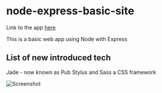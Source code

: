 # node-express-basic-site

Link to the app [here](https://stormy-bastion-46042.herokuapp.com/)


This is a basic web app using Node with Express

List of new introduced tech
---------------------------
Jade - now known as Pub
Stylus and Sass a CSS framework

![Screenshot](url)

